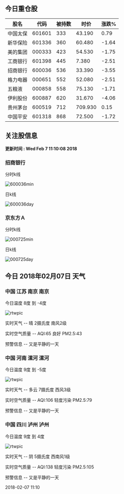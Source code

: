 
## 今日重仓股 

|股名|代码|被持数|时价|涨跌%|
|---|---|---|---|---|
|中国太保|601601|333|43.190|0.79|
|新华保险|601336|360|60.480|-1.64|
|美的集团|000333|423|54.530|-1.75|
|工商银行|601398|445|7.380|-2.51|
|招商银行|600036|536|33.390|-3.55|
|格力电器|000651|552|52.080|-2.51|
|五粮液|000858|558|75.130|-1.71|
|伊利股份|600887|620|31.670|-4.06|
|贵州茅台|600519|712|709.930|0.15|
|中国平安|601318|868|72.500|-1.72|

## 关注股信息
**更新时间 : Wed Feb  7 11:10:08 2018**
### 招商银行 
分时k线

![600036min](http://image.sinajs.cn/newchart/min/n/sh600036.gif)

日k线

![600036day](http://image.sinajs.cn/newchart/daily/n/sh600036.gif)

### 京东方Ａ 
分时k线

![000725min](http://image.sinajs.cn/newchart/min/n/sz000725.gif)

日k线

![000725day](http://image.sinajs.cn/newchart/daily/n/sz000725.gif)
## 今日 2018年02月07日 天气
### 中国 江苏 南京 南京

今日温度 8度 到 -4度

![rtwpic](http://app1.showapi.com/weather/icon/day/00.png)

实时天气 -- 晴 2摄氏度 南风2级

实时空气质量 -- AQI:65 良好 PM2.5:43

预警信息 -- 又是平静的一天
    
### 中国 河南 漯河 漯河

今日温度 9度 到 -5度

![rtwpic](http://app1.showapi.com/weather/icon/day/01.png)

实时天气 -- 多云 7摄氏度 西风3级

实时空气质量 -- AQI:106 轻度污染 PM2.5:79

预警信息 -- 又是平静的一天
    
### 中国 四川 泸州 泸州

今日温度 9度 到 4度

![rtwpic](http://app1.showapi.com/weather/icon/day/02.png)

实时天气 -- 阴 5摄氏度 西南风1级

实时空气质量 -- AQI:138 轻度污染 PM2.5:105

预警信息 -- 又是平静的一天
    
2018-02-07 11:10